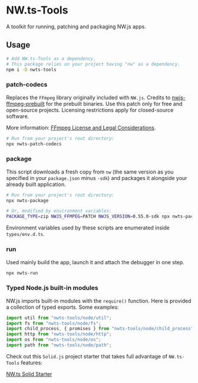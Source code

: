 # NW.ts-Tools
A toolkit for running, patching and packaging NW.js apps.

## Usage
```bash
# Add NW.ts-Tools as a dependency.
# This package relies on your project having "nw" as a dependency.
npm i -D nwts-tools
```

### patch-codecs
Replaces the `FFmpeg` library originally included with `NW.js`. Credits to [nwjs-ffmpeg-prebuilt](https://github.com/nwjs-ffmpeg-prebuilt/nwjs-ffmpeg-prebuilt) for the prebuilt binaries. Use this patch only for free and open-source projects. Licensing restrictions apply for closed-source software.

More information: [FFmpeg License and Legal Considerations](https://www.ffmpeg.org/legal.html).
```bash
# Run from your project's root directory:
npx nwts-patch-codecs
```

### package
This script downloads a fresh copy from `nw` (the same version as you specified in your `package.json` minus `-sdk`) and packages it alongside your already built application.
```bash
# Run from your project's root directory:
npx nwts-package

# Or, modified by environment variables:
PACKAGE_TYPE=zip NWJS_FFMPEG=PATCH NWJS_VERSION=0.55.0-sdk npx nwts-package
```
Environment variables used by these scripts are enumerated inside `types/env.d.ts`.

### run
Used mainly build the app, launch it and attach the debugger in one step.
```bash
npx nwts-run
```

### Typed Node.js built-in modules
NW.js imports built-in modules with the `require()` function. Here is provided a collection of typed exports. Some examples:
```typescript
import util from "nwts-tools/node/util";
import fs from "nwts-tools/node/fs";
import child_process, { promises } from "nwts-tools/node/child_process";
import http from "nwts-tools/node/http";
import os from "nwts-tools/node/os";
import path from "nwts-tools/node/path";
```

Check out this `Solid.js` project starter that takes full advantage of `NW.ts-Tools` features:

[NW.ts Solid Starter](https://github.com/davidmartinez10/nwts-starter.git)
